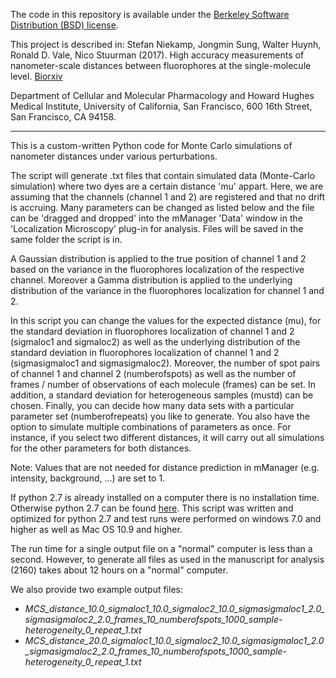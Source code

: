 The code in this repository is available under the [Berkeley Software Distribution (BSD) license](https://en.wikipedia.org/wiki/BSD_licenses).This project is described in: Stefan Niekamp, Jongmin Sung, Walter Huynh, Ronald D. Vale, Nico Stuurman (2017). High accuracy measurements of nanometer-scale distances between fluorophores at the single-molecule level. [Biorxiv](https://doi.org/10.1101/234740) Department of Cellular and Molecular Pharmacology and Howard Hughes Medical Institute, University of California, San Francisco, 600 16th Street, San Francisco, CA 94158.-----------------This is a custom-written Python code for Monte Carlo simulations of nanometer distances under various perturbations.The script will generate .txt files that contain simulated data (Monte-Carlo simulation) where two dyes are a certain distance 'mu' appart. Here, we are assuming that the channels (channel 1 and 2) are registered and that no drift is accruing. Many parameters can be changed as listed below and the file can be 'dragged and dropped' into the mManager 'Data' window in the 'Localization Microscopy' plug-in for analysis. Files will be saved in the same folder the script is in.A Gaussian distribution is applied to the true position of channel 1 and 2 based on the variance in the fluorophores localization of the respective channel. Moreover a Gamma distribution is applied to the underlying distribution of the variance in the fluorophores localization for channel 1 and 2.In this script you can change the values for the expected distance (mu), for the standard deviation in fluorophores localization of channel 1 and 2 (sigmaloc1 and sigmaloc2) as well as the underlying distribution of the standard deviation in fluorophores localization of channel 1 and 2 (sigmasigmaloc1 and sigmasigmaloc2). Moreover, the number of spot pairs of channel 1 and channel 2 (numberofspots) as well as the number of frames / number of observations of each molecule (frames) can be set. In addition, a standard deviation for heterogeneous samples (mustd) can be chosen. Finally, you can decide how many data sets with a particular parameter set (numberofrepeats) you like to generate. You also have the option to simulate multiple combinations of parameters as once. For instance, if you select two different distances, it will carry out all simulations for the other parameters for both distances.Note: Values that are not needed for distance prediction in mManager (e.g. intensity, background, ...) are set to 1.If python 2.7 is already installed on a computer there is no installation time. Otherwise python 2.7 can be found [here](https://www.python.org/downloads/). This script was written and optimized for python 2.7 and test runs were performed on windows 7.0 and higher as well as Mac OS 10.9 and higher.

The run time for a single output file on a "normal" computer is less than a second. However, to generate all files as used in the manuscript for analysis (2160) takes about 12 hours on a "normal" computer.We also provide two example output files:

- *MCS_distance_10.0_sigmaloc1_10.0_sigmaloc2_10.0_sigmasigmaloc1_2.0_sigmasigmaloc2_2.0_frames_10_numberofspots_1000_sample-heterogeneity_0_repeat_1.txt*
- *MCS_distance_20.0_sigmaloc1_10.0_sigmaloc2_10.0_sigmasigmaloc1_2.0_sigmasigmaloc2_2.0_frames_10_numberofspots_1000_sample-heterogeneity_0_repeat_1.txt*